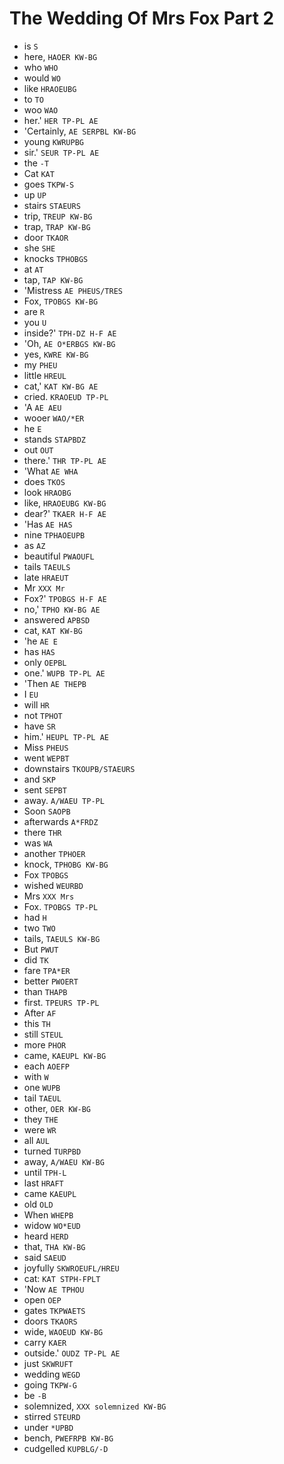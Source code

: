 # The Wedding Of Mrs Fox Part 2

* is `S`
* here, `HAOER KW-BG`
* who `WHO`
* would `WO`
* like `HRAOEUBG`
* to `TO`
* woo `WAO`
* her.' `HER TP-PL AE`
* 'Certainly, `AE SERPBL KW-BG`
* young `KWRUPBG`
* sir.' `SEUR TP-PL AE`
* the `-T`
* Cat `KAT`
* goes `TKPW-S`
* up `UP`
* stairs `STAEURS`
* trip, `TREUP KW-BG`
* trap, `TRAP KW-BG`
* door `TKAOR`
* she `SHE`
* knocks `TPHOBGS`
* at `AT`
* tap, `TAP KW-BG`
* 'Mistress `AE PHEUS/TRES`
* Fox, `TPOBGS KW-BG`
* are `R`
* you `U`
* inside?' `TPH-DZ H-F AE`
* 'Oh, `AE O*ERBGS KW-BG`
* yes, `KWRE KW-BG`
* my `PHEU`
* little `HREUL`
* cat,' `KAT KW-BG AE`
* cried. `KRAOEUD TP-PL`
* 'A `AE AEU`
* wooer `WAO/*ER`
* he `E`
* stands `STAPBDZ`
* out `OUT`
* there.' `THR TP-PL AE`
* 'What `AE WHA`
* does `TKOS`
* look `HRAOBG`
* like, `HRAOEUBG KW-BG`
* dear?' `TKAER H-F AE`
* 'Has `AE HAS`
* nine `TPHAOEUPB`
* as `AZ`
* beautiful `PWAOUFL`
* tails `TAEULS`
* late `HRAEUT`
* Mr `XXX Mr`
* Fox?' `TPOBGS H-F AE`
* no,' `TPHO KW-BG AE`
* answered `APBSD`
* cat, `KAT KW-BG`
* 'he `AE E`
* has `HAS`
* only `OEPBL`
* one.' `WUPB TP-PL AE`
* 'Then `AE THEPB`
* I `EU`
* will `HR`
* not `TPHOT`
* have `SR`
* him.' `HEUPL TP-PL AE`
* Miss `PHEUS`
* went `WEPBT`
* downstairs `TKOUPB/STAEURS`
* and `SKP`
* sent `SEPBT`
* away. `A/WAEU TP-PL`
* Soon `SAOPB`
* afterwards `A*FRDZ`
* there `THR`
* was `WA`
* another `TPHOER`
* knock, `TPHOBG KW-BG`
* Fox `TPOBGS`
* wished `WEURBD`
* Mrs `XXX Mrs`
* Fox. `TPOBGS TP-PL`
* had `H`
* two `TWO`
* tails, `TAEULS KW-BG`
* But `PWUT`
* did `TK`
* fare `TPA*ER`
* better `PWOERT`
* than `THAPB`
* first. `TPEURS TP-PL`
* After `AF`
* this `TH`
* still `STEUL`
* more `PHOR`
* came, `KAEUPL KW-BG`
* each `AOEFP`
* with `W`
* one `WUPB`
* tail `TAEUL`
* other, `OER KW-BG`
* they `THE`
* were `WR`
* all `AUL`
* turned `TURPBD`
* away, `A/WAEU KW-BG`
* until `TPH-L`
* last `HRAFT`
* came `KAEUPL`
* old `OLD`
* When `WHEPB`
* widow `WO*EUD`
* heard `HERD`
* that, `THA KW-BG`
* said `SAEUD`
* joyfully `SKWROEUFL/HREU`
* cat: `KAT STPH-FPLT`
* 'Now `AE TPHOU`
* open `OEP`
* gates `TKPWAETS`
* doors `TKAORS`
* wide, `WAOEUD KW-BG`
* carry `KAER`
* outside.' `OUDZ TP-PL AE`
* just `SKWRUFT`
* wedding `WEGD`
* going `TKPW-G`
* be `-B`
* solemnized, `XXX solemnized KW-BG`
* stirred `STEURD`
* under `*UPBD`
* bench, `PWEFRPB KW-BG`
* cudgelled `KUPBLG/-D`
